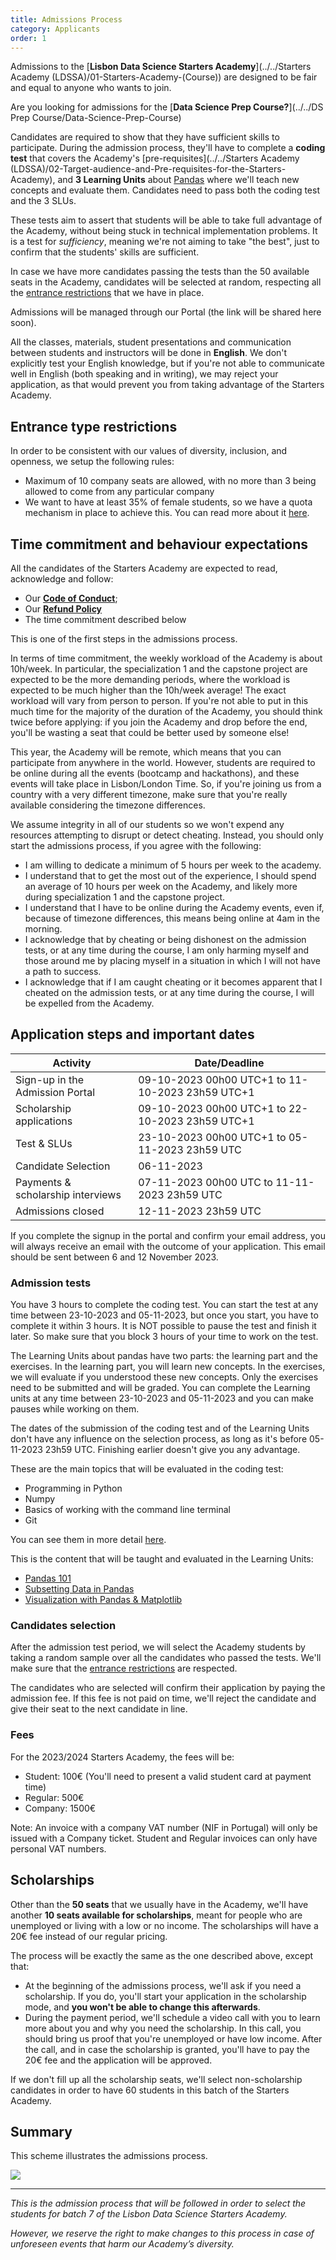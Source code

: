 ```yaml
---
title: Admissions Process
category: Applicants
order: 1
---
```



Admissions to the [**Lisbon Data Science Starters Academy**](../../Starters Academy (LDSSA)/01-Starters-Academy-(Course))
are designed to be fair and equal to anyone who wants to join.

Are you looking for admissions for the [**Data Science Prep Course?**](../../DS Prep Course/Data-Science-Prep-Course)

Candidates are required to show that they have sufficient skills to participate. During the admission process,
they'll have to complete a **coding test** that covers the Academy's
[pre-requisites](../../Starters Academy (LDSSA)/02-Target-audience-and-Pre-requisites-for-the-Starters-Academy), and
**3 Learning Units** about [Pandas](https://en.wikipedia.org/wiki/Pandas_(software)) where we'll teach new concepts and
evaluate them. Candidates need to pass both the coding test and the 3 SLUs.

These tests aim to assert that students will be able to take full advantage of the Academy, without being stuck
in technical implementation problems. It is a test for _sufficiency_, meaning we're not aiming to take "the best",
just to confirm that the students' skills are sufficient.

In case we have more candidates passing the tests than the 50 available seats in the Academy, candidates will
be selected at random, respecting all the [entrance restrictions](#entrance-type-restrictions) that we have in
place.

Admissions will be managed through our Portal (the link will be shared here soon).

All the classes, materials, student presentations and communication between students and instructors will be done in **English**. We don't explicitly test your English knowledge, but if you're not able to communicate well in English (both speaking and in writing), we may reject your application, as that would prevent you from taking advantage of the Starters Academy.


## Entrance type restrictions

In order to be consistent with our values of diversity, inclusion, and openness, we setup the following rules:
* Maximum of 10 company seats are allowed, with no more than 3 being allowed to come from any particular company
* We want to have at least 35% of female students, so we have a quota mechanism in place to achieve this.
You can read more about it [here](https://github.com/LDSSA/forum/issues/1).


## Time commitment and behaviour expectations

All the candidates of the Starters Academy are expected to read, acknowledge and follow:

* Our [**Code of Conduct**](https://ldssa.github.io/wiki/About%20us/Code-of-Conduct/);
* Our [**Refund Policy**](https://ldssa.github.io/wiki/Starters%20Academy%20(LDSSA)/07-Refund-Policy/)
* The time commitment described below

This is one of the first steps in the admissions process.

In terms of time commitment, the weekly workload of the Academy is about 10h/week. In particular, the specialization 1 and the capstone project are expected to be the more demanding periods, where the workload is expected to be much higher than the 10h/week average! The exact workload will vary from person to person.
If you're not able to put in this much time for the majority of the duration of the Academy,
you should think twice before applying: if you join the Academy and drop before the end,
you'll be wasting a seat that could be better used by someone else!

This year, the Academy will be remote, which means that you can participate from anywhere in the world.
However, students are required to be online during all the events (bootcamp and hackathons),
and these events will take place in Lisbon/London Time. So, if you're joining us from a country with
a very different timezone, make sure that you're really available considering the timezone differences.

We assume integrity in all of our students so we won't expend any resources attempting to disrupt or detect cheating. Instead, you should only start the admissions process, if you agree with the following:

- I am willing to dedicate a minimum of 5 hours per week to the academy.
- I understand that to get the most out of the experience, I should spend  an average of 10 hours per week on
the Academy, and likely more during specialization 1 and the capstone project.
- I understand that I have to be online during the Academy events, even if, because of timezone differences,
this means being online at 4am in the morning.
- I acknowledge that by cheating or being dishonest on the admission tests, or at any time during the course,
I am only harming myself and those around me by placing myself in a situation in which I will not have a path
to success.
- I acknowledge that if I am caught cheating or it becomes apparent that I cheated on the admission tests,
or at any time during the course, I will be expelled from the Academy.


## Application steps and important dates

| Activity                          | Date/Deadline                                    |
|-----------------------------------|--------------------------------------------------|
| Sign-up in the Admission Portal   | 09-10-2023 00h00 UTC+1 to 11-10-2023 23h59 UTC+1 |
| Scholarship applications          | 09-10-2023 00h00 UTC+1 to 22-10-2023 23h59 UTC+1 |
| Test & SLUs                       | 23-10-2023 00h00 UTC+1 to 05-11-2023 23h59 UTC |
| Candidate Selection               | 06-11-2023                                       |
| Payments & scholarship interviews | 07-11-2023 00h00 UTC to 11-11-2023 23h59 UTC|
| Admissions closed                 | 12-11-2023 23h59 UTC                           |

If you complete the signup in the portal and confirm your email address, you will always receive an email with the outcome of your application. This email should be sent between 6 and 12 November 2023.

### Admission tests

You have 3 hours to complete the coding test. You can start the test at any time between 23-10-2023 and
05-11-2023, but once you start, you have to complete it within 3 hours. It is NOT possible to pause the test and finish it later. So
make sure that you block 3 hours of your time to work on the test.

The Learning Units about pandas have two parts: the learning part and the exercises. In the learning part, you will learn
new concepts. In the exercises, we will evaluate if you understood these new concepts. Only the exercises need to
be submitted and will be graded. You can complete the Learning units at any
time between 23-10-2023 and 05-11-2023 and you can make pauses while working on them.

The dates of the submission of the coding test and of the Learning Units don't have any influence on the selection
process, as long as it's before 05-11-2023 23h59 UTC. Finishing earlier doesn't give you any advantage.

These are the main topics that will be evaluated in the coding test:
- Programming in Python
- Numpy
- Basics of working with the command line terminal
- Git

You can see them in more detail [here](https://docs.google.com/spreadsheets/d/1JzRfuacM5Q_XsnSMgEqOZH_cCBnT0J6K-e-687fFa6s/edit#gid=2018895387).

This is the content that will be taught and evaluated in the Learning Units:
- [Pandas 101](https://github.com/LDSSA/curriculum-development/blob/master/curriculum/01-bootcamp-and-binary-classification.md#slu01)
- [Subsetting Data in Pandas](https://github.com/LDSSA/curriculum-development/blob/master/curriculum/01-bootcamp-and-binary-classification.md#slu02)
- [Visualization with Pandas & Matplotlib](https://github.com/LDSSA/curriculum-development/blob/master/curriculum/01-bootcamp-and-binary-classification.md#slu03)


### Candidates selection

After the admission test period, we will select the Academy students by taking a random sample over all the candidates
who passed the tests. We'll make sure that the [entrance restrictions](#entrance-type-restrictions) are respected.

The candidates who are selected will confirm their application by paying the admission fee. If this fee is
not paid on time, we'll reject the candidate and give their seat to the next candidate in line.

### Fees

For the 2023/2024 Starters Academy, the fees will be:

- Student: 100€ (You'll need to present a valid student card at payment time)
- Regular: 500€
- Company: 1500€

Note: An invoice with a company VAT number (NIF in Portugal) will only be issued with a Company ticket. Student and Regular invoices can only have personal VAT numbers.


## Scholarships

Other than the **50 seats** that we usually have in the Academy, we'll have another **10 seats available
for scholarships**, meant for people who are unemployed or living with a low or no income.
The scholarships will have a 20€ fee instead of our regular pricing.

The process will be exactly the same as the one described above, except that:

- At the beginning of the admissions process, we'll ask if you need a scholarship. If you do, you'll
start your application in the scholarship mode, and **you won't be able to change this afterwards**.
- During the payment period, we'll schedule a video call with you to learn more about you and why you
need the scholarship. In this call, you should bring us proof that you're unemployed or have low income.
After the call, and in case the scholarship is granted, you'll have to pay the 20€ fee and the application
will be approved.

If we don't fill up all the scholarship seats, we'll select non-scholarship candidates in order to have
60 students in this batch of the Starters Academy.


## Summary

This scheme illustrates the admissions process.

<img src="../../images/admissions_flow.png"/>

***


_This is the admission process that will be followed in order to select the students for batch 7 of the Lisbon
Data Science Starters Academy._

_However, we reserve the right to make changes to this process in case of unforeseen events that harm our
Academy’s diversity._
